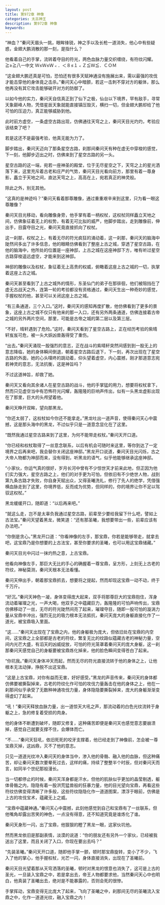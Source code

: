 ```yaml
---
layout: post
title: 第972章 神像
categories: 太古神王
description: 第972章 神像
keywords:
---
```


“神血？”秦问天眉头一挑，眼眸锋锐，神之手以及长枪一道消失，他心中有些疑惑，金翅大鹏消散的那一刻，是指什么？

他看着自己的手掌，流转着夺目的符光，两色血脉力量交织缠绕，有符纹闪耀。≧≥≧八一中文 Ｗ≤Ｗ≤Ｗ﹤．＜８≤１﹤Ｚ≦Ｗ≦．ＣＯＭ

“这金翅大鹏还真是可怕，恐怕还有很多天赋神通没有施展出来，需以最强的攻伐才能击穿他的身体竟之击杀。”秦问天心中暗颤，若这一击刺不穿对方的躯体，那么他再没有其它攻击能够破开对方的防御了。

以如今他的实力，秦问天自信真正到了仙下之极，仙台以下境界，罕有敌手，寻常天象巅峰人物，凭借星辰天象就能直接镇压毁灭，横扫一切，但金翅大鹏却给了他可怕的压迫力，真正能够威胁到他。

此时前方虚空，一条虚空古路出现，仿佛通往天穹之上，秦问天目光灼灼，考验应该结束了吧？

若是这还不是最强考验，他真无能为力了。

脚步踏出，秦问天迈向了那条星空古路，刹那间秦问天有种在虚无中穿梭的感觉，下一刻，他脚步迈出之时，仿佛来到了星空古路的另一头。

星空古路的这一端，宛若一座神圣的殿堂，位于无尽星空之下，天穹之上的星光洒落下来，这里充斥着古老和庄严的气势，秦问天目光看向前方，那里有着一尊身影，矗立于天地之间，直达天穹之上，高高在上，宛若真正的神灵般。

除此之外，别无其他。

“这真的是神迹吗？”秦问天看着那尊雕像，通过重重艰辛来到这里，只为看一眼这尊雕像？

秦问天目光移动，看向雕像身旁，他手掌有着一柄权杖，这权杖同样矗立天地之间，仿佛象征着无上的权势，有着无可比拟的威严，他脚步踏出，走到雕像前，伸出手，目露夺目之光，秦问天竟直接抓向了权杖。

这一刹那，权杖之上，有着无尽的符光疯狂的涌动着，这一刹那，秦问天的脑海中陡然间多出了许多信息，他的眼睛仿佛看到了整座上古之城，穿透了星空古路，在他的脑海中，他所处的位置是一座神邸，上古之城在这座神邸下方，唯有听过星空古路穿梭遥远虚空，才能来到这神邸。

神邸的雕像以及权杖，象征着无上高贵的权威，俯瞰着这座上古之城的一切，执掌着这座上古之城。

秦问天甚至看到了上古之城外的情形，东圣仙门的弟子在那徘徊，他们被阻挡在了虚无古战天之外，连第一轮的考验都没有资格通过，秦问天生出一种奇妙的感觉，手握权杖的他，甚至可以关闭这座上古之城。

“有三条通道，三个入口。”这时，秦问天的感知再度扩散，他仿佛看到了更多的景象，这座上古之城不仅只有他来的那一入口，还有另外两条通道，仿佛连接着古帝之城的另外两片空间，那里，可能是古帝之城的第二层以及第三层。

“不好，晴轩遇到了危险。”这时，秦问天看到了星空古路上，正在经历考验的紫晴轩岌岌可危，被一头大妖凶兽轰得受了重伤。

“出去。”秦问天涌现一股强烈的意志，正在战斗的紫晴轩突然间感到到一股无上的意志降临，她的身体瞬间倒退，朝着星空古路后退下，下一刻，再次出现在了星空古路的外面，她的心头噗咚的跳动着，仰头望着虚空，内心震撼，刚才那道意志宛若神灵的意志，无法抗衡，这是神旨吗？

不过这道神旨，却救了她。

秦问天又看向其余诸人在星空古路的战斗，他的手掌猛的用力，想要将权杖拿下，然而只见虚空当中有恐怖符光闪耀，轰隆隆的巨响声传出，似有一头黑龙虚影出现在了那里，巨大的头颅望着他。

秦问天睁开双眸，望向那黑龙。

“你还太弱了，这权杖如今你还不能拿走。”黑龙吐出一道声音，使得秦问天心中震撼，这是那头海中的黑龙，不过似乎只是一道意念显化在了这里。

“既然我通过星空古路来到了这里，为何不能带走权杖。”秦问天开口道。

“你已经和权杖取得了一丝意念联系，以后有机会可随时来这里，等你到达了一定境界之后再来吧，我会替你关闭这座神邸。”黑龙开口说道，秦问天目光闪烁，古之大帝人物都为神邸而来，没有得到，听黑龙的语气，似乎他能够继承这座神邸。

“小家伙，你运气真的很好，岁月长河中曾有不少惊世天才前来此地，但正因为他们实力强大，星空古路之上，他们的对手更为可怕，但依旧有不少绝世人物，战到第九条古路才失败，你自身天赋出众，又得圣曦洗礼，修行了先人的绝学，凭借强横血脉走到了这里，你境界低，反而成为优势，但同样的，你的境界让你不足以驾驭这权杖。”

黑龙缓缓开口，随即道：“以后再来吧。”

“就这么走，岂不是太辜负我通过星空古路，前辈至少要给我留下什么吧，譬如上古法宝。”秦问天望着黑龙，微笑道：“还有那圣曦，我想要带出一些，前辈应该有办法吧。”

“你倒是贪心。”黑龙开口道：“你看神像的左手，那宝鼎，你若是能够带走，就拿去吧，这宝鼎乃是你想要的上古法宝，甚至你要求的圣曦，也可以用这宝鼎储藏。”

秦问天目光中闪过一抹灼热之意，上古宝鼎。

他看向神像左手，那巨大无比的手心的确握着一尊宝鼎，呈方形，上刻无上古老的符纹，神秘莫测，秦问天根本无法看懂。

秦问天伸出手，朝着那宝鼎抓去，想要将之提起，然而却现这宝鼎一动不动，终于千万斤。

“好沉。”秦问天神色一凝，身体变得庞大起来，双手将那尊巨大的宝鼎抱住，浑身流动着璀璨之光，一声大喝，他双手之中蕴藏巨力，轰隆隆的可怕声响传出，宝鼎仿佛移动了一丝，无尽的符光陡然间亮了起来，璀璨夺目，随即一股可怕的漩涡力量从宝鼎中冲出，强烈无比的吸力根本无法抵抗，秦问天庞大的身躯直接化作了一道光，被宝鼎吸入里面。

“这……”秦问天出现在了宝鼎之内，他的身躯极为庞大，但依旧处在宝鼎的内空间，这宝鼎之上全部都是古老的符纹，繁复无比的纹路似蕴藏古老的神秘力量，空间内光芒大盛，有滔天的凶威绽放，可怕的符光笼罩着秦问天的庞大身躯，这一刹那秦问天感觉自己的身躯要被宝鼎炼化掉来，他的脸色瞬间变得苍白了起来。

“你坑我。”秦问天身体冲天而起，然而无尽的符光直接流转于他的身体之上，让他根本无法动弹，挣脱不出这宝鼎。

“这是上古宝鼎，对你有益而无害，好好感受。”黑龙的声音传来，秦问天的身体都仿佛要被撕裂掉来，古老的符纹化作可怕的攻伐力量轰击在他的身体之上，他在一刹那间似乎承受了无数种神通攻伐力量，身体隐隐要撕裂掉来，庞大的身躯渐渐变得虚幻了起来。

“吼！”秦问天释放血脉力量，出一道惊天大吼之声，那流动着的白色光纹流转于身躯之上，急的修复着受损的肉身。

他的身体不断遭到破坏，随即又修复，这种痛苦即便是秦问天也感觉意志要崩溃掉，感觉自己就要支撑不住，会爆体而亡。

“不……”秦问天狂吼，依旧死死的咬牙支撑着，他已经走到了神像前，怎会被一尊宝鼎灭掉，这凶鼎，灭不了他的意志。

只见一道道光纹冲入秦问天的身体当中，渗入他的骨骼、融入他的血脉，但这种痛苦，却让秦问天数次要晕死过去，这样的痛，持续了整整半个时辰，但对秦问天而言，如同半个世纪那般漫长。

当一切都停止的时候，秦问天浑身都是汗水，但他的肌肤似乎更加的晶莹剔透，躯体骨骼之内，隐隐有着一股洪荒猛兽般的狂暴力量，他的目光望向宝鼎，再看这些符纹仿佛变得清晰了许多般，这些符纹隐隐化作一道道图案，漂浮于眼前，仿佛是上古的攻伐宝术，蕴藏无上之威。

“宝鼎中蕴藏神通。”秦问天心中震撼，此刻他感觉到自己和宝鼎有了一丝联系，但他嘴角却露出苦笑的神色，一点没有得意，还不知道究竟是谁炼化了谁。

秦问天身形一闪，出了宝鼎，他狠狠的瞪了黑龙一眼，这家伙坑他。

然而黑龙依旧是那副表情，淡漠的说道：“你的朋友还有另外一个家伙，已经被我送出了这里，而且关闭了入口，你现在要出去吗？”

“先装圣曦。”秦问天开口道，随即他手掌一颤，顿时那宝鼎旋转，变小了不少，飞入了他的掌心，他手握权杖，光芒一闪，身体直接消失，出现在了圣曦前。

秦问天目光望着那从天穹洒落的圣曦，顿时对黑龙的恨意也消失了，这可是上古的圣光，一旦装入宝鼎之中，若是拿出去，帝王人物都要求他，当然秦问天心中也明白，他真装了圣曦出去，绝对是不能暴露的，否则会死的很惨。

手掌挥动，宝鼎变得无比庞大了起来，飞向了圣曦之中，刹那间无尽的圣曦流入宝鼎之中，化作一道道光纹，融入宝鼎之内！
